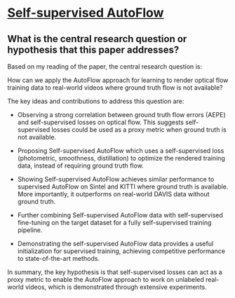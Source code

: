 # [Self-supervised AutoFlow](https://arxiv.org/abs/2212.01762)

## What is the central research question or hypothesis that this paper addresses?

 Based on my reading of the paper, the central research question is: 

How can we apply the AutoFlow approach for learning to render optical flow training data to real-world videos where ground truth flow is not available?

The key ideas and contributions to address this question are:

- Observing a strong correlation between ground truth flow errors (AEPE) and self-supervised losses on optical flow. This suggests self-supervised losses could be used as a proxy metric when ground truth is not available.

- Proposing Self-supervised AutoFlow which uses a self-supervised loss (photometric, smoothness, distillation) to optimize the rendered training data, instead of requiring ground truth flow.

- Showing Self-supervised AutoFlow achieves similar performance to supervised AutoFlow on Sintel and KITTI where ground truth is available. More importantly, it outperforms on real-world DAVIS data without ground truth.

- Further combining Self-supervised AutoFlow data with self-supervised fine-tuning on the target dataset for a fully self-supervised training pipeline.

- Demonstrating the self-supervised AutoFlow data provides a useful initialization for supervised training, achieving competitive performance to state-of-the-art methods.

In summary, the key hypothesis is that self-supervised losses can act as a proxy metric to enable the AutoFlow approach to work on unlabeled real-world videos, which is demonstrated through extensive experiments.
